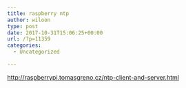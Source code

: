 ```yaml
---
title: raspberry ntp
author: wiloon
type: post
date: 2017-10-31T15:06:25+00:00
url: /?p=11359
categories:
  - Uncategorized

---
```

http://raspberrypi.tomasgreno.cz/ntp-client-and-server.html